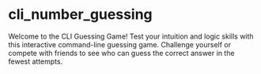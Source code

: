 # cli_number_guessing
Welcome to the CLI Guessing Game! Test your intuition and logic skills with this interactive command-line guessing game. Challenge yourself or compete with friends to see who can guess the correct answer in the fewest attempts.
